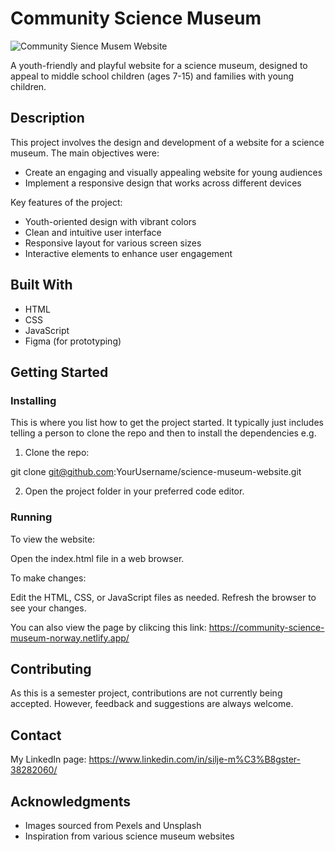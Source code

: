 # Community Science Museum 

![Community Sience Musem Website](https://user-images.githubusercontent.com/52622303/164316813-4b12d99f-aeb7-4069-85cf-e72b3a50ac99.png)

A youth-friendly and playful website for a science museum, designed to appeal to middle school children (ages 7-15) and families with young children.

## Description

This project involves the design and development of a website for a science museum. The main objectives were:

- Create an engaging and visually appealing website for young audiences
- Implement a responsive design that works across different devices

Key features of the project:

- Youth-oriented design with vibrant colors
- Clean and intuitive user interface
- Responsive layout for various screen sizes
- Interactive elements to enhance user engagement

## Built With

- HTML
- CSS
- JavaScript
- Figma (for prototyping)

## Getting Started

### Installing

This is where you list how to get the project started. It typically just includes telling a person to clone the repo and then to install the dependencies e.g.

1. Clone the repo:

git clone git@github.com:YourUsername/science-museum-website.git

2. Open the project folder in your preferred code editor.

### Running

To view the website:

Open the index.html file in a web browser.

To make changes:

Edit the HTML, CSS, or JavaScript files as needed.
Refresh the browser to see your changes.

You can also view the page by clikcing this link: https://community-science-museum-norway.netlify.app/ 

## Contributing

As this is a semester project, contributions are not currently being accepted. However, feedback and suggestions are always welcome.

## Contact

My LinkedIn page: https://www.linkedin.com/in/silje-m%C3%B8gster-38282060/


## Acknowledgments

- Images sourced from Pexels and Unsplash
- Inspiration from various science museum websites 
